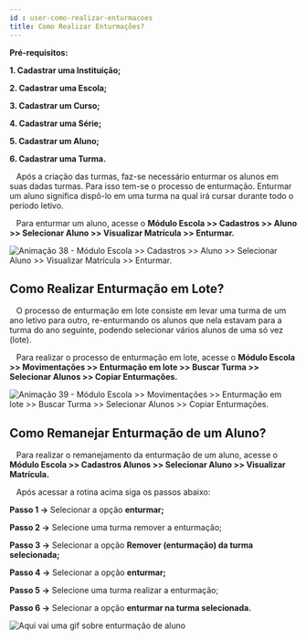 ```yaml
---
id : user-como-realizar-enturmacoes
title: Como Realizar Enturmações?
---
```



**Pré-requisitos:**

**1. Cadastrar uma Instituição;**

**2. Cadastrar uma Escola;**

**3. Cadastrar um Curso;**

**4. Cadastrar uma Série;**

**5. Cadastrar um Aluno;**

**6. Cadastrar uma Turma.**


&nbsp;&nbsp;&nbsp;Após a criação das turmas, faz-se necessário enturmar os alunos em suas dadas turmas. Para isso tem-se o processo de enturmação. Enturmar um aluno significa dispô-lo em uma turma na qual irá cursar durante todo o período letivo.

&nbsp;&nbsp;&nbsp;Para enturmar um aluno, acesse o **Módulo Escola >> Cadastros >> Aluno >> Selecionar Aluno >> Visualizar Matrícula >> Enturmar.**

![Animação 38 - Módulo Escola >> Cadastros >> Aluno >> Selecionar Aluno >> Visualizar Matrícula >> Enturmar.
]()



## Como Realizar Enturmação em Lote?


&nbsp;&nbsp;&nbsp;O processo de enturmação em lote consiste em levar uma turma de um ano letivo para outro, re-enturmando os alunos que nela estavam para a turma do ano seguinte, podendo selecionar vários alunos de uma só vez (lote).

&nbsp;&nbsp;&nbsp;Para realizar o processo de enturmação em lote, acesse o **Módulo Escola >> Movimentações >> Enturmação em lote >> Buscar Turma >> Selecionar Alunos >> Copiar Enturmações.**

![Animação 39 - Módulo Escola >> Movimentações >> Enturmação em lote >> Buscar Turma >> Selecionar Alunos >> Copiar Enturmações.
]()



## Como Remanejar Enturmação de um Aluno?

&nbsp;&nbsp;&nbsp;Para realizar o remanejamento da enturmação de um aluno, acesse o **Módulo Escola >> Cadastros Alunos >> Selecionar Aluno >> Visualizar Matrícula.**


&nbsp;&nbsp;&nbsp;Após acessar a rotina acima siga os passos abaixo:

**Passo 1 →** Selecionar a opção **enturmar;**

**Passo 2 →** Selecione uma turma remover a enturmação;

**Passo 3 →** Selecionar a opção **Remover (enturmação) da turma selecionada;**

**Passo 4 →** Selecionar a opção **enturmar;**

**Passo 5 →** Selecione uma turma realizar a enturmação;

**Passo 6 →** Selecionar a opção **enturmar na turma selecionada.**

![Aqui vai uma gif sobre enturmação de aluno]()
